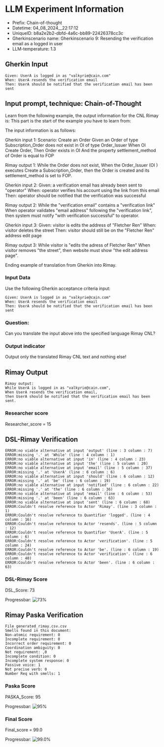 

# LLM Experiment Information
* Prefix:   Chain-of-thought
* Datetime: 04_08_2024__22:17:12
* UniqueID: b8a2e2b2-dbfd-4a6c-bb89-22426378cc3c
* Gherkinscenario name: Gherkinscenario 9: Resending the verification email as a logged in user
* LLM-temperature: 1.3

        

## Gherkin Input
```
Given: UserA is logged in as "valkyrie@cain.com"
When: UserA resends the verification email
Then: UserA should be notified that the verification email has been sent
```
    



## Input prompt, technique: Chain-of-Thought


Learn from the following example, the output information for the CNL Rimay is: 
This part is the start of the example you have to learn from:

The input information is as follows: 

Gherkin input 1:
Scenario: Create an Order
Given an Order of type Subscription_Order does not exist in OI of type Order_Issuer 
When OI Create Order, 
Then Order exists in OI 
And the property settlement_method of Order is equal to FOP


Rimay output 1:
While the Order does not exist, 
When the Order_Issuer (OI ) executes Create a Subscription_Order, 
then the Order is created and its settlement_method is set to FOP.


Gherkin input 2:
Given: a verification email has already been sent to "operator"
When: operator verifies his account using the link from this email
Then: operator should be notified that the verification was successful

Rimay output 2:
While the "verification email" contains a "verification link" 
When operator validates "email address" following the "verification link", 
then system must notify "with verification successful" to operator.  
 

Gherkin input 3: 
Given: visitor is edits the address of "Fletcher Ren"
When: visitor deletes the street
Then: visitor should still be on the "Fletcher Ren" address edit page


Rimay output 3:
While visitor is "edits the adress of Fletcher Ren" 
When visitor removes "the street", 
then website must show "the edit address page".


Ending example of translation from Gherkin into Rimay.


        

### Input Data
Use the following Gherkin acceptance criteria input: 
```
Given: UserA is logged in as "valkyrie@cain.com"
When: UserA resends the verification email
Then: UserA should be notified that the verification email has been sent
```

### Question:
Can you translate the input above into the specified language Rimay CNL?

### Output indicator
Output only the translated Rimay CNL text and nothing else!


## Rimay Output
```
Rimay output:
While UserA is logged in as "valkyrie@cain.com", 
When UserA resends the verification email, 
then UserA should be notified that the verification email has been sent.
``` 
            

### Researcher score
Researcher_score = 15




## DSL-Rimay Verification
```
ERROR:no viable alternative at input 'output' (line : 3 column : 7)
ERROR:missing '.' at 'While' (line : 4 column : 1)
ERROR:no viable alternative at input 'in' (line : 4 column : 23)
ERROR:no viable alternative at input 'the' (line : 5 column : 20)
ERROR:no viable alternative at input 'email' (line : 5 column : 37)
ERROR:missing '.' at 'UserA' (line : 6 column : 6)
ERROR:no viable alternative at input 'should' (line : 6 column : 12)
ERROR:missing '.' at 'be' (line : 6 column : 19)
ERROR:no viable alternative at input 'notified' (line : 6 column : 22)
ERROR:missing '.' at 'the' (line : 6 column : 36)
ERROR:no viable alternative at input 'email' (line : 6 column : 53)
ERROR:missing '.' at 'been' (line : 6 column : 63)
ERROR:no viable alternative at input 'sent' (line : 6 column : 68)
ERROR:Couldn't resolve reference to Actor 'Rimay'. (line : 3 column : 1)
ERROR:Couldn't resolve reference to Quantifier 'logged'. (line : 4 column : 16)
ERROR:Couldn't resolve reference to Actor 'resends'. (line : 5 column : 12)
ERROR:Couldn't resolve reference to Quantifier 'UserA'. (line : 5 column : 6)
ERROR:Couldn't resolve reference to Actor 'verification'. (line : 5 column : 24)
ERROR:Couldn't resolve reference to Actor 'be'. (line : 6 column : 19)
ERROR:Couldn't resolve reference to Actor 'verification'. (line : 6 column : 40)
ERROR:Couldn't resolve reference to Actor 'been'. (line : 6 column : 63)

```
### DSL-Rimay Score
DSL_Score: 73

Progressbar: ![73%](https://progress-bar.dev/73)

            


## Rimay Paska Verification
```
File generated_rimay.csv.csv
Smells found in this document: 
Non-atomic requirement: 0
Incomplete requirement: 0
Incorrect order requirement: 0
Coordination ambiguity: 0
Not requirement: ,0
Incomplete condition: 0
Incomplete system response: 0
Passive voice: 1
Not precise verb: 0
Number Req with smells: 1

```
### Paska Score
PASKA_Score: 95

Progressbar: ![95%](https://progress-bar.dev/95)

            

### Final Score
Final_score = 99.0

Progressbar: ![99.0%](https://progress-bar.dev/99.0)

